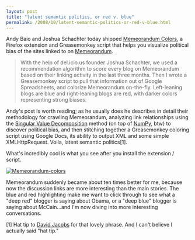 ```yaml
---
layout: post
title: "latent semantic politics, or red v. blue"
permalink: /2008/10/latent-semantic-politics-or-red-v-blue.html
---
```


<p>Andy Baio and Joshua Schachter today shipped <a href="http://waxy.org/2008/10/memeorandum_colors/">Memeorandum Colors</a>, a Firefox extension and Greasemonkey script that helps you visualize political bias of the sites linked to on <a href="http://www.memeorandum.com/">Memeorandum</a>.</p>

<blockquote>
  <p>With the help of del.icio.us founder Joshua Schachter, we used a recommendation algorithm to score every blog on Memeorandum based on their linking activity in the last three months. Then I wrote a Greasemonkey script to pull that information out of Google Spreadsheets, and colorize Memeorandum on-the-fly. Left-leaning blogs are blue and right-leaning blogs are red, with darker colors representing strong biases.</p>
</blockquote>

<p>Andy's post is worth reading; as he usually does he describes in detail their methodology for crawling Memeorandum, analyzing link relationships using the <a href="http://en.wikipedia.org/wiki/Singular_value_decomposition">Singular Value Decomposition</a> method (on top of <a href="http://numpy.scipy.org/">NumPy</a>, btw) to discover political bias, and then stitching together a Greasemonkey coloring script using Google Docs, its ability to output XML and some simple XMLHttpRequest.  Voila, latent semantic politics[1].</p>

<p>What's incredibly cool is what you see after you install the extension / script.  </p>

<p><a style="display: inline;" href="http://waxy.org/2008/10/memeorandum_colors/"><img class="at-xid-6a00d8341c4f5f53ef01053579d7f2970c" alt="Memeorandum-colors" src="https://sippey.typepad.com/.a/6a00d8341c4f5f53ef01053579d7f2970c-500wi"  /></a></p>

<p>Memeorandum suddenly became about ten times better for me, because now the discussion links are more interesting than the main stories.  The blue and red highlighting make me want to click through to see what a "deep red" blogger is saying about Obama, or a "deep blue" blogger is saying about McCain...and I'm now diving into more interesting conversations.</p>

<p>[1] Hat tip to <a href="http://hello.typepad.com/">David Jacobs</a> for that lovely phrase.  And I can't believe I actually said "hat tip."</p>




